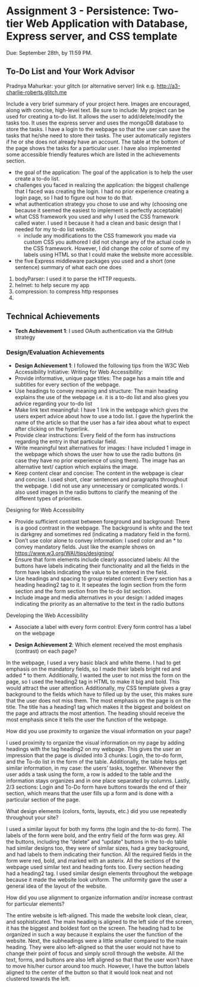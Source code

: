 Assignment 3 - Persistence: Two-tier Web Application with Database, Express server, and CSS template
===

Due: September 28th, by 11:59 PM.

## To-Do List and Your Work Advisor

Pradnya Mahurkar: your glitch (or alternative server) link e.g. http://a3-charlie-roberts.glitch.me

Include a very brief summary of your project here. Images are encouraged, along with concise, high-level text. Be sure to include:
My project can be used for creating a to-do list. It allows the user to add/delete/modify the tasks too. It uses the express server and uses the mongoDB database to store the tasks. I have a login to the webpage so that the user can save the tasks that he/she need to store their tasks. The user automatically registers if he or she does not already have an account. The table at the bottom of the page shows the tasks for a particular user. I have also implemented some accessible friendly features which are listed in the achievements section.

- the goal of the application: The goal of the application is to help the user create a to-do list.
- challenges you faced in realizing the application: the biggest challenge that I faced was creating the login. I had no prior experience creating a login page, so I had to figure out how to do that. 
- what authentication strategy you chose to use and why (choosing one because it seemed the easiest to implement is perfectly acceptable)
- what CSS framework you used and why
I used the CSS framework called water. I used it because it had a clean and basic design that I needed for my to-do list website.
  - include any modifications to the CSS framework you made via custom CSS you authored
  I did not change any of the actual code in the CSS framework. However, I did change the color of some of my labels using HTML so that I could make the website more accessible. 
- the five Express middleware packages you used and a short (one sentence) summary of what each one does
1. bodyParser: I used it to parse the HTTP requests.
2. helmet: to help secure my app
3. compression: to compress http responses
4. 

## Technical Achievements
- **Tech Achievement 1**: I used OAuth authentication via the GitHub strategy

### Design/Evaluation Achievements
- **Design Achievement 1**: I followed the following tips from the W3C Web Accessibility Initiative:
Writing for Web Accessibility:
- Provide informative, unique page titles: The page has a main title and subtitles for every section of the webpage.
- Use headings to convey meaning and structure: The main heading explains the use of the webpage i.e. it is a to-do list and also gives you advice regarding your to-do list
- Make link text meaningful: I have 1 link in the webpage which gives the users expert advice about how to use a todo list. I gave the hyperlink the name of the article so that the user has a fair idea about what to expect after clicking on the hyperlink.
- Provide clear instructions: Every field of the form has instructions regarding the entry in that particular field.
- Write meaningful text alternatives for images: I have included 1 image in the webpage which shows the user how to use the radio buttons (in case they have no prior experience of using them). The image has an alternative text/ caption which explains the image.
- Keep content clear and concise: The content in the webpage is clear and concise. I used short, clear sentences and paragraphs throughout the webpage. I did not use any unnecessary or complicated words. I also used images in the radio buttons to clarify the meaning of the different types of priorities.

Designing for Web Accessibility
- Provide sufficient contrast between foreground and background: There is a good contrast in the webpage. The background is white and the text is darkgrey and sometimes red (indicating a madatory field in the form).
- Don’t use color alone to convey information: I used color and an * to convey mandatory fields. Just like the example shows on https://www.w3.org/WAI/tips/designing/
- Ensure that form elements include clearly associated labels: All the buttons have labels indicating their functionality and all the fields in the form have labels indicating the value to be entered in the field. 
- Use headings and spacing to group related content: Every section has a heading heading2 tag to it. It sepeates the login section from the form section and the form section from the to-do list section.
- Include image and media alternatives in your design: I added images indicating the priority as an alternative to the text in the radio buttons
  
Developing the Web Accessibility
- Associate a label with every form control: Every form control has a label on the webpage

- **Design Achievement 2**: 
Which element received the most emphasis (contrast) on each page?

In the webpage, I used a very basic black and white theme. I had to get emphasis on the mandatory fields, so I made their labels bright red and added * to them. Additionally, I wanted the user to not miss the form on the page, so I used the heading2 tag in HTML to make it big and bold. This would attract the user attention. Additionally, my CSS template gives a gray background to the fields which have to filled up by the user, this makes sure that the user does not miss them. The most emphasis on the page is on the title. The title has a heading1 tag which makes it the biggest and boldest on the page and attracts the most attention. The heading should receive the most emphasis since it tells the user the function of the webpage.

How did you use proximity to organize the visual information on your page?

I used proximity to organize the visual information on my page by adding headings with the tag heading2 on my webpage. This gives the user an impression that the page is divided into 3 chunks: Login, the to-do form, and the To-do list in the form of the table. Additionally, the table helps get similar information, in my case: the users’ tasks, together. Whenever the user adds a task using the form, a row is added to the table and the information stays organizes and in one place separated by columns. Lastly, 2/3 sections: Login and To-Do form have buttons towards the end of their section, which means that the user fills up a form and is done with a particular section of the page. 

What design elements (colors, fonts, layouts, etc.) did you use repeatedly throughout your site?

I used a similar layout for both my forms (the login and the to-do form). The labels of the form were bold, and the entry field of the form was grey. All the buttons, including the “delete” and “update” buttons in the to-do table had similar designs too, they were of similar sizes, had a grey background, and had labels to them indicating their function. All the required fields in the form were red, bold, and marked with an asterix. All the sections of the webpage used similar text and heading fonts too. Every section heading had a heading2 tag. I used similar design elements throughout the webpage because it made the website look uniform. The uniformity gave the user a general idea of the layout of the website.

How did you use alignment to organize information and/or increase contrast for particular elements?

The entire website is left-aligned. This made the website look clean, clear, and sophisticated. The main heading is aligned to the left side of the screen, it has the biggest and boldest font on the screen. The heading had to be organized in such a way because it explains the user the function of the website. Next, the subheadings were a little smaller compared to the main heading. They were also left-aligned so that the user would not have to change their point of focus and simply scroll through the website. All the text, forms, and buttons are also left aligned so that that the user won’t have to move his/her cursor around too much. However, I have the button labels aligned to the center of the button so that it would look neat and not clustered towards the left.

